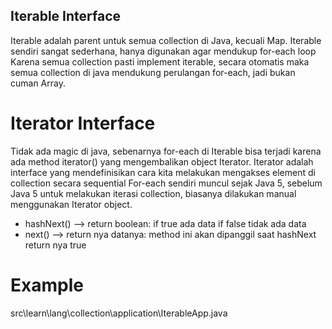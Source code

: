 ## Iterable Interface
Iterable adalah parent untuk semua collection di Java, kecuali Map.
Iterable sendiri sangat sederhana, hanya digunakan agar mendukup for-each loop
Karena semua collection pasti implement iterable, secara otomatis maka semua
    collection di java mendukung perulangan for-each, jadi bukan cuman Array.

# Iterator Interface
Tidak ada magic di java, sebenarnya for-each di Iterable bisa terjadi karena ada method iterator()
    yang mengembalikan object Iterator.
Iterator adalah interface yang mendefinisikan cara kita melakukan mengakses element di collection
    secara sequential
For-each sendiri muncul sejak Java 5, sebelum Java 5 untuk melakukan iterasi collection,
    biasanya dilakukan manual menggunakan Iterator object.
- hashNext() --> return boolean: if true ada data if false tidak ada data
- next() --> return nya datanya: method ini akan dipanggil saat hashNext return nya true

# Example
src\learn\lang\collection\application\IterableApp.java